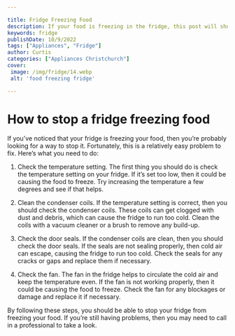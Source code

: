 ```yaml
---

title: Fridge Freezing Food
description: If your food is freezing in the fridge, this post will show you how to easily fix the problem - so read on to find out how!
keywords: fridge
publishDate: 10/9/2022
tags: ["Appliances", "Fridge"]
author: Curtis
categories: ["Appliances Christchurch"]
cover: 
 image: /img/fridge/14.webp
 alt: 'food freezing fridge'

---
```


# How to stop a fridge freezing food

If you’ve noticed that your fridge is freezing your food, then you’re probably looking for a way to stop it. Fortunately, this is a relatively easy problem to fix. Here’s what you need to do:

1. Check the temperature setting. The first thing you should do is check the temperature setting on your fridge. If it’s set too low, then it could be causing the food to freeze. Try increasing the temperature a few degrees and see if that helps.

2. Clean the condenser coils. If the temperature setting is correct, then you should check the condenser coils. These coils can get clogged with dust and debris, which can cause the fridge to run too cold. Clean the coils with a vacuum cleaner or a brush to remove any build-up.

3. Check the door seals. If the condenser coils are clean, then you should check the door seals. If the seals are not sealing properly, then cold air can escape, causing the fridge to run too cold. Check the seals for any cracks or gaps and replace them if necessary.

4. Check the fan. The fan in the fridge helps to circulate the cold air and keep the temperature even. If the fan is not working properly, then it could be causing the food to freeze. Check the fan for any blockages or damage and replace it if necessary.

By following these steps, you should be able to stop your fridge from freezing your food. If you’re still having problems, then you may need to call in a professional to take a look.